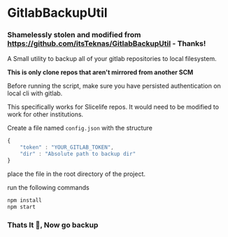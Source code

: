 # GitlabBackupUtil

### Shamelessly stolen and modified from https://github.com/itsTeknas/GitlabBackupUtil - Thanks!

A Small utility to backup all of your gitlab repositories to local filesystem.

__This is only clone repos that aren't mirrored from another SCM__

Before running the script, make sure you have persisted authentication on local cli with gitlab.

This specifically works for Slicelife repos.  It would need to be modified to work for other institutions.

Create a file named `config.json` with the structure
```javascript
{
    "token" : "YOUR_GITLAB_TOKEN",
    "dir" : "Absolute path to backup dir"
}

```

place the file in the root directory of the project.

run the following commands
```javascript
npm install
npm start
```

### Thats It :rocket:, Now go backup
